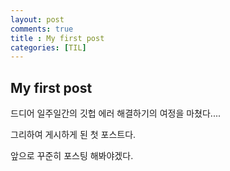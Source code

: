 ```yaml
---
layout: post
comments: true
title : My first post
categories: [TIL]
---
```


## My first post

드디어 일주일간의 깃헙 에러 해결하기의 여정을 마쳤다....

그리하여 게시하게 된 첫 포스트다.

앞으로 꾸준히 포스팅 해봐야겠다.
